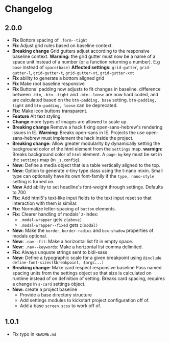 # Changelog

## 2.0.0
- **Fix** Bottom spacing of `.form--tight`
- **Fix** Adjust grid rules based on baseline context.
- **Breaking change** Grid gutters adjust according to the responsive baseline
  context.
  **Warning:** the grid gutter must now be a name of a space unit instead
  of a number (or a function returning a number). E.g `base` instead
  of `space(base)`
  **Affected settings:** `grid-gutter`, `grid-gutter-l`, `grid-gutter-t`,
  `grid-gutter-xt`, `grid-gutter-xxt`
- **Fix** ability to generate a bottom aligned grid
- **Fix** Make root baseline responsive
- **Fix** Buttons' padding now adjusts to fit changes in baseline.
  difference between `.btn`, `.btn--tight` and `.btn--loose` are now
  hard coded, and are calculated based on the `btn-padding, base` setting.
  `btn-padding, tight` and `btn-padding, loose` can be deprecated.
- **Fix:** Make icon buttons transparent.
- **Feature** Alt text styling.
- **Change** more types of images are allowed to scale up.
- **Breaking change** Remove a hack fixing open-sans-hebrew's rendering issues in IE.
  **Warning:** Breaks open-sans in IE. Projects the use open-sans-hebrew must
  implement the hack inside the project.
- **Breaking change:** Allow greater modularity by dynamically setting the background
  color of the html element from the `settings` map.
  **warnign:** Breaks background color of `html` element. A `page-bg`
  key must be set in the `settings` map (in `_s.config`).
- **New:** Define a media object that is a table vertically aligned to the top.
- **New:** Option to generate x-tiny type class using the t-nano mixin.
  Small type can optionally have its own font-family if the `type, nano-style`
  setting is turned on.
- **New**  Add ability to set headline's font-weight through settings.
  Defaults to 700
- **Fix:** Add html5's text-like input fields to the text input reset so that
  interaction with them is similar.
- **Fix:** Normalize letter-spacing of `button` elements.
- **Fix:** Clearer handling of modals' z-index:
  - `.modal-wrapper` gets `z(above)`
  - `.modal-wrapper--fixed` gets `z(modal)`
- **New:** Make the `border`, `border-radius` and `box-shadow` properties of
  modals optional.
- **New:** `.nav--fit`: Make a horizontal list fit in empty space.
- **New:** `.nav--keywords`: Make a horizontal list comma delimited.
- **Fix:** Always unquote strings sent to bidi-sass
- **New:** Define a typographic scale for a given breakpoint using
  `@include define-font-sizes($breakpoint, $args...)`
- **Breaking change:** Make card respect responsive baseline
  Pass named spacing units from the settings object so that size is
  calculated on runtime instead of on definition of setting.
  Breaks card spacing, requires a change in `s-card` settings object.
- **New:** create a project baseline
  - Provide a base directory structure
  - Add settings modules to kickstart project configuration off of.
  - Add a base `screen.scss` to work off of.


## 1.0.1
- Fix typo in `README.md`
